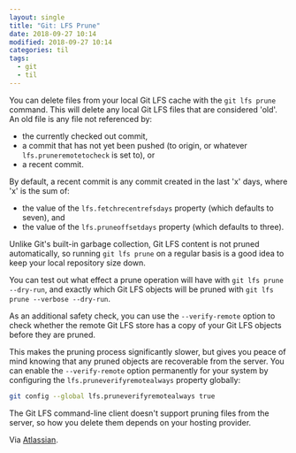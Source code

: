 ```yaml
---
layout: single
title: "Git: LFS Prune"
date: 2018-09-27 10:14
modified: 2018-09-27 10:14
categories: til
tags:
  - git
  - til
---
```


You can delete files from your local Git LFS cache with the `git lfs prune` command.
This will delete any local Git LFS files that are considered 'old'.
An old file is any file not referenced by:

* the currently checked out commit,
* a commit that has not yet been pushed (to origin, or whatever `lfs.pruneremotetocheck` is set to), or
* a recent commit.

By default, a recent commit is any commit created in the last 'x' days, where 'x' is the sum of:

* the value of the `lfs.fetchrecentrefsdays` property (which defaults to seven), and
* the value of the `lfs.pruneoffsetdays` property (which defaults to three).

Unlike Git's built-in garbage collection,
Git LFS content is not pruned automatically,
so running `git lfs prune` on a regular basis is a good idea to keep your local repository size down.

You can test out what effect a prune operation will have with `git lfs prune --dry-run`,
and exactly which Git LFS objects will be pruned with `git lfs prune --verbose --dry-run`.

As an additional safety check,
you can use the `--verify-remote` option to check whether the remote Git LFS store has a copy of your Git LFS objects
before they are pruned.

This makes the pruning process significantly slower,
but gives you peace of mind knowing that any pruned objects are recoverable from the server.
You can enable the `--verify-remote` option permanently for your system by configuring the `lfs.pruneverifyremotealways`
property globally:

```bash
git config --global lfs.pruneverifyremotealways true
```

The Git LFS command-line client doesn't support pruning files from the server,
so how you delete them depends on your hosting provider.

Via [Atlassian](https://www.atlassian.com/git/tutorials/git-lfs).

